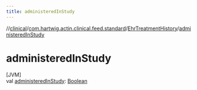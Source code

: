 ```yaml
---
title: administeredInStudy
---
```

//[clinical](../../../index.html)/[com.hartwig.actin.clinical.feed.standard](../index.html)/[EhrTreatmentHistory](index.html)/[administeredInStudy](administered-in-study.html)



# administeredInStudy



[JVM]\
val [administeredInStudy](administered-in-study.html): [Boolean](https://kotlinlang.org/api/latest/jvm/stdlib/kotlin/-boolean/index.html)




